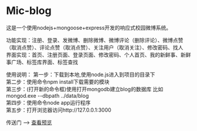 # Mic-blog
这是一个使用nodejs+mongoose+express开发的响应式校园微博系统。

功能实现：注册、登录、发微博、删除微博、微博评论（删除评论）、微博点赞（取消点赞）、评论点赞（取消点赞）、关注用户（取消关注）、修改密码、找人</br>
界面实现：首页、注册页面、登录页面、修改密码、个人首页、我的新鲜事、新鲜事广场、标签库界面、标签查找

使用说明：
第一步：下载到本地,使用node.js进入到项目的目录下</br>
第二步：使用命令npm install下载需要的模块</br>
第三步：(打开新的命令框)使用打开mongodb建立blog的数据库 比如mongod.exe --dbpath ../data/blog</br>
第四步：使用命令node app运行程序</br>
第五步：打开浏览器访问http://127.0.0.1:3000

传送门 --> [查看预览](http://www.miaodou.xin:3000)

